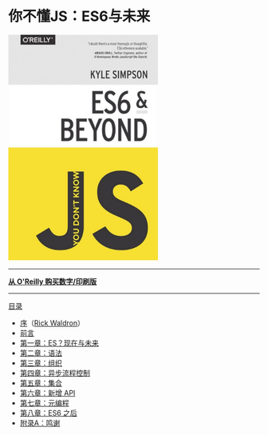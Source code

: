 # 你不懂JS：ES6与未来

<img src="cover.jpg" width="300">

-----

**[从 O'Reilly 购买数字/印刷版](http://shop.oreilly.com/product/0636920033769.do)**

-----

[目录](toc.md)

* [序](foreword.md)（[Rick Waldron](http://bocoup.com/weblog/author/rick-waldron/)）
* [前言](../preface.md)
* [第一章：ES？现在与未来](ch1.md)
* [第二章：语法](ch2.md)
* [第三章：组织](ch3.md)
* [第四章：异步流程控制](ch4.md)
* [第五章：集合](ch5.md)
* [第六章：新增 API](ch6.md)
* [第七章：元编程](ch7.md)
* [第八章：ES6 之后](ch8.md)
* [附录A：鸣谢](apA.md)
 
